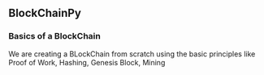 ## BlockChainPy
### Basics of a BlockChain

We are creating a BLockChain from scratch using the basic principles
like Proof of Work, Hashing, Genesis Block, Mining

